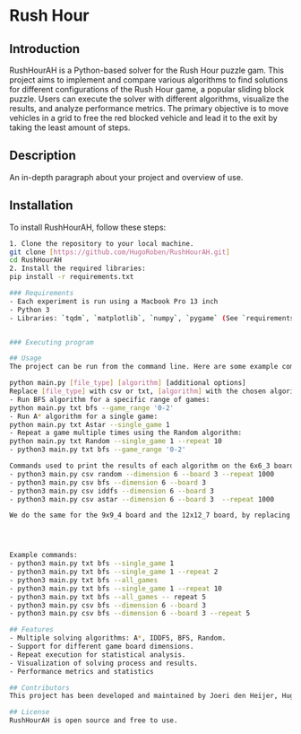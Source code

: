# Rush Hour

## Introduction
RushHourAH is a Python-based solver for the Rush Hour puzzle gam. This project aims to implement and compare various algorithms to find solutions for different configurations of the Rush Hour game, a popular sliding block puzzle. Users can execute the solver with different algorithms, visualize the results, and analyze performance metrics. The primary objective is to move vehicles in a grid to free the red blocked vehicle and lead it to the exit by taking the least amount of steps.

## Description

An in-depth paragraph about your project and overview of use.

## Installation
To install RushHourAH, follow these steps:
```bash
1. Clone the repository to your local machine.
git clone [https://github.com/HugoRoben/RushHourAH.git]
cd RushHourAH
2. Install the required libraries:
pip install -r requirements.txt

### Requirements
- Each experiment is run using a Macbook Pro 13 inch 
- Python 3
- Libraries: `tqdm`, `matplotlib`, `numpy`, `pygame` (See `requirements.txt` for more details)


### Executing program

## Usage
The project can be run from the command line. Here are some example commands:

python main.py [file_type] [algorithm] [additional options]
Replace [file_type] with csv or txt, [algorithm] with the chosen algorithm (e.g., Astar, IDDFS, BFS, Random), and include any additional options as needed, such as the dimension of the board or the amount of iterations.
- Run BFS algorithm for a specific range of games:
python main.py txt bfs --game_range '0-2'
- Run A* algorithm for a single game:
python main.py txt Astar --single_game 1
- Repeat a game multiple times using the Random algorithm:
python main.py txt Random --single_game 1 --repeat 10
- python3 main.py txt bfs --game_range '0-2'

Commands used to print the results of each algorithm on the 6x6_3 board. (Some algorithms give incosistent results at each experiment so we repeat the experiment and use the mean value of the results):
- python3 main.py csv random --dimension 6 --board 3 --repeat 1000
- python3 main.py csv bfs --dimension 6 --board 3
- python3 main.py csv iddfs --dimension 6 --board 3
- python3 main.py csv astar --dimension 6 --board 3  --repeat 1000

We do the same for the 9x9_4 board and the 12x12_7 board, by replacing the  --dimension 6 --board 3 parts with  --dimension 9 --board 4 and  --dimension 12 --board 7 respectively.




Example commands:
- python3 main.py txt bfs --single_game 1
- python3 main.py txt bfs --single_game 1 --repeat 2
- python3 main.py txt bfs --all_games
- python3 main.py txt bfs --single_game 1 --repeat 10
- python3 main.py txt bfs --all_games -- repeat 5
- python3 main.py csv bfs --dimension 6 --board 3
- python3 main.py csv bfs --dimension 6 --board 3 --repeat 5

## Features
- Multiple solving algorithms: A*, IDDFS, BFS, Random.
- Support for different game board dimensions.
- Repeat execution for statistical analysis.
- Visualization of solving process and results.
- Performance metrics and statistics

## Contributors
This project has been developed and maintained by Joeri den Heijer, Hugo Röben and Mina Bibi.

## License
RushHourAH is open source and free to use.